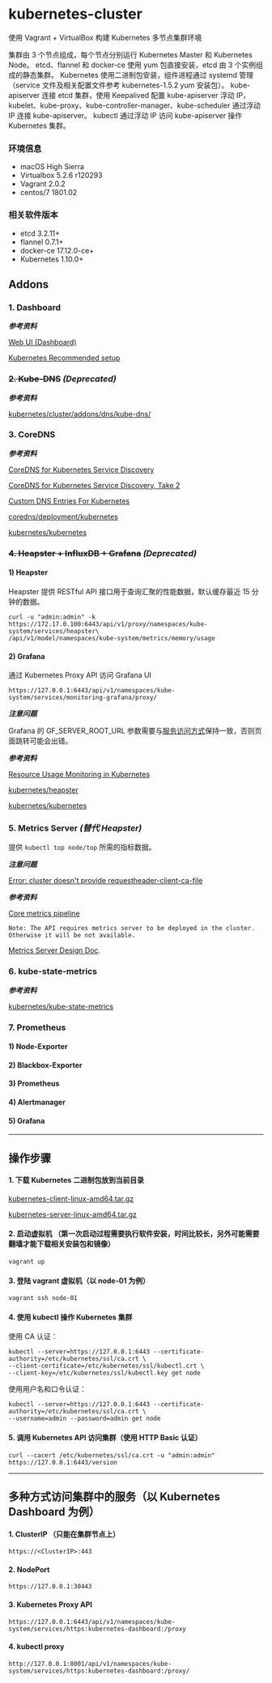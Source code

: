 # kubernetes-cluster
使用 Vagrant + VirtualBox 构建 Kubernetes 多节点集群环境


集群由 3 个节点组成，每个节点分别运行 Kubernetes Master 和 Kubernetes Node。
etcd、flannel 和 docker-ce 使用 yum 包直接安装，etcd 由 3 个实例组成的静态集群。
Kubernetes 使用二进制包安装，组件进程通过 systemd 管理（service 文件及相关配置文件参考 kubernetes-1.5.2 yum 安装包）。
kube-apiserver 连接 etcd 集群，使用 Keepalived 配置 kube-apiserver 浮动 IP，kubelet、kube-proxy、kube-controller-manager、kube-scheduler 通过浮动 IP 连接 kube-apiserver。
kubectl 通过浮动 IP 访问 kube-apiserver 操作 Kubernetes 集群。


### 环境信息

- macOS High Sierra
- Virtualbox 5.2.6 r120293
- Vagrant 2.0.2
- centos/7 1801.02


### 相关软件版本

- etcd 3.2.11+
- flannel 0.7.1+
- docker-ce 17.12.0-ce+
- Kubernetes 1.10.0+


## Addons

### 1. Dashboard

___参考资料___

[Web UI (Dashboard)](https://kubernetes.io/docs/tasks/access-application-cluster/web-ui-dashboard/)

[Kubernetes Recommended setup](https://github.com/kubernetes/dashboard/wiki/Installation#recommended-setup)

### ~~2. Kube-DNS~~ _(Deprecated)_

___参考资料___

[kubernetes/cluster/addons/dns/kube-dns/](https://github.com/kubernetes/kubernetes/tree/master/cluster/addons/dns/kube-dns)

### 3. CoreDNS

___参考资料___

[CoreDNS for Kubernetes Service Discovery](https://coredns.io/2016/11/08/coredns-for-kubernetes-service-discovery/)

[CoreDNS for Kubernetes Service Discovery, Take 2](https://coredns.io/2017/03/01/coredns-for-kubernetes-service-discovery-take-2/)

[Custom DNS Entries For Kubernetes](https://coredns.io/2017/05/08/custom-dns-entries-for-kubernetes/)

[coredns/deployment/kubernetes](https://github.com/coredns/deployment/tree/master/kubernetes)

[kubernetes/kubernetes](https://github.com/kubernetes/kubernetes/tree/master/cluster/addons/dns/coredns)

### ~~4. Heapster + InfluxDB + Grafana~~ _(Deprecated)_

#### 1) Heapster

Heapster 提供 RESTful API 接口用于查询汇聚的性能数据，默认缓存最近 15 分钟的数据。

```
curl -u "admin:admin" -k https://172.17.0.100:6443/api/v1/proxy/namespaces/kube-system/services/heapster\
/api/v1/model/namespaces/kube-system/metrics/memory/usage
```

#### 2) Grafana

通过 Kubernetes Proxy API 访问 Grafana UI

```
https://127.0.0.1:6443/api/v1/namespaces/kube-system/services/monitoring-grafana/proxy/
```

___注意问题___

Grafana 的 GF_SERVER_ROOT_URL 参数需要与[服务访问方式](#访问服务的方式以-kubernetes-dashboard-为例)保持一致，否则页面跳转可能会出错。

___参考资料___

[Resource Usage Monitoring in Kubernetes](https://kubernetes.io/blog/2015/05/resource-usage-monitoring-kubernetes/)

[kubernetes/heapster](https://github.com/kubernetes/heapster/tree/master/deploy/kube-config)

[kubernetes/kubernetes](https://github.com/kubernetes/kubernetes/tree/master/cluster/addons/cluster-monitoring)

### 5. Metrics Server _(替代 Heapster)_

提供 `kubectl top node/top` 所需的指标数据。

___注意问题___

[Error: cluster doesn't provide requestheader-client-ca-file](https://github.com/kubernetes-incubator/kubespray/issues/2092)

___参考资料___

[Core metrics pipeline](https://kubernetes.io/docs/tasks/debug-application-cluster/core-metrics-pipeline/)

	Note: The API requires metrics server to be deployed in the cluster. Otherwise it will be not available.

[Metrics Server Design Doc](https://github.com/kubernetes/community/blob/master/contributors/design-proposals/instrumentation/metrics-server.md).

### 6. kube-state-metrics

___参考资料___

[kubernetes/kube-state-metrics](https://github.com/kubernetes/kube-state-metrics)

### 7. Prometheus

#### 1) Node-Exporter

#### 2) Blackbox-Exporter

#### 3) Prometheus

#### 4) Alertmanager

#### 5) Grafana


---

## 操作步骤

#### 1. 下载 Kubernetes 二进制包放到当前目录

[kubernetes-client-linux-amd64.tar.gz](https://dl.k8s.io/v1.9.2/kubernetes-client-linux-amd64.tar.gz)

[kubernetes-server-linux-amd64.tar.gz](https://dl.k8s.io/v1.9.2/kubernetes-server-linux-amd64.tar.gz)

#### 2. 启动虚拟机 （第一次启动过程需要执行软件安装，时间比较长，另外可能需要翻墙才能下载相关安装包和镜像）

```
vagrant up
```

#### 3. 登陆 vagrant 虚拟机（以 node-01 为例）

```
vagrant ssh node-01
```

#### 4. 使用 kubectl 操作 Kubernetes 集群

使用 CA 认证：
```
kubectl --server=https://127.0.0.1:6443 --certificate-authority=/etc/kubernetes/ssl/ca.crt \
--client-certificate=/etc/kubernetes/ssl/kubectl.crt \
--client-key=/etc/kubernetes/ssl/kubectl.key get node
```

使用用户名和口令认证：
```
kubectl --server=https://127.0.0.1:6443 --certificate-authority=/etc/kubernetes/ssl/ca.crt \
--username=admin --password=admin get node
```

#### 5. 调用 Kubernetes API 访问集群（使用 HTTP Basic 认证）

```
curl --cacert /etc/kubernetes/ssl/ca.crt -u "admin:admin" https://127.0.0.1:6443/version
```

---

## 多种方式访问集群中的服务（以 Kubernetes Dashboard 为例）<div id="Access"></div>

#### 1. ClusterIP （只能在集群节点上）

```
https://<ClusterIP>:443
```

#### 2. NodePort

```
https://127.0.0.1:30443
```

#### 3. Kubernetes Proxy API

```
https://127.0.0.1:6443/api/v1/namespaces/kube-system/services/https:kubernetes-dashboard:/proxy
```

#### 4. kubectl proxy

```
http://127.0.0.1:8001/api/v1/namespaces/kube-system/services/https:kubernetes-dashboard:/proxy/
```
